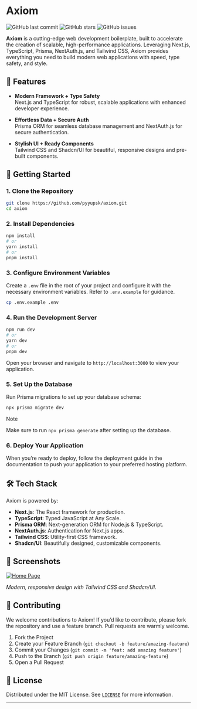 # Axiom

![GitHub last commit](https://img.shields.io/github/last-commit/pyyupsk/axiom?style=for-the-badge)
![GitHub stars](https://img.shields.io/github/stars/pyyupsk/axiom?style=for-the-badge)
![GitHub issues](https://img.shields.io/github/issues/pyyupsk/axiom?style=for-the-badge)

**Axiom** is a cutting-edge web development boilerplate, built to accelerate the creation of scalable, high-performance applications. Leveraging Next.js, TypeScript, Prisma, NextAuth.js, and Tailwind CSS, Axiom provides everything you need to build modern web applications with speed, type safety, and style.

## 🌟 Features

-   **Modern Framework + Type Safety**  
    Next.js and TypeScript for robust, scalable applications with enhanced developer experience.

-   **Effortless Data + Secure Auth**  
    Prisma ORM for seamless database management and NextAuth.js for secure authentication.

-   **Stylish UI + Ready Components**  
    Tailwind CSS and Shadcn/UI for beautiful, responsive designs and pre-built components.

## 📖 Getting Started

### 1. Clone the Repository

```bash
git clone https://github.com/pyyupsk/axiom.git
cd axiom
```

### 2. Install Dependencies

```bash
npm install
# or
yarn install
# or
pnpm install
```

### 3. Configure Environment Variables

Create a `.env` file in the root of your project and configure it with the necessary environment variables. Refer to `.env.example` for guidance.

```bash
cp .env.example .env
```

### 4. Run the Development Server

```bash
npm run dev
# or
yarn dev
# or
pnpm dev
```

Open your browser and navigate to `http://localhost:3000` to view your application.

### 5. Set Up the Database

Run Prisma migrations to set up your database schema:

```bash
npx prisma migrate dev
```

> [!NOTE]
> Make sure to run `npx prisma generate` after setting up the database.

### 6. Deploy Your Application

When you’re ready to deploy, follow the deployment guide in the documentation to push your application to your preferred hosting platform.

## 🛠️ Tech Stack

Axiom is powered by:

-   **Next.js**: The React framework for production.
-   **TypeScript**: Typed JavaScript at Any Scale.
-   **Prisma ORM**: Next-generation ORM for Node.js & TypeScript.
-   **NextAuth.js**: Authentication for Next.js apps.
-   **Tailwind CSS**: Utility-first CSS framework.
-   **Shadcn/UI**: Beautifully designed, customizable components.

## 🎨 Screenshots

[![Home Page](https://axiom-nextjs.vercel.app/opengraph.png)](https://axiom-nextjs.vercel.app/)

_Modern, responsive design with Tailwind CSS and Shadcn/UI._

## 🤝 Contributing

We welcome contributions to Axiom! If you’d like to contribute, please fork the repository and use a feature branch. Pull requests are warmly welcome.

1. Fork the Project
2. Create your Feature Branch (`git checkout -b feature/amazing-feature`)
3. Commit your Changes (`git commit -m 'feat: add amazing feature'`)
4. Push to the Branch (`git push origin feature/amazing-feature`)
5. Open a Pull Request

## 📄 License

Distributed under the MIT License. See [`LICENSE`](./LICENSE) for more information.

---
